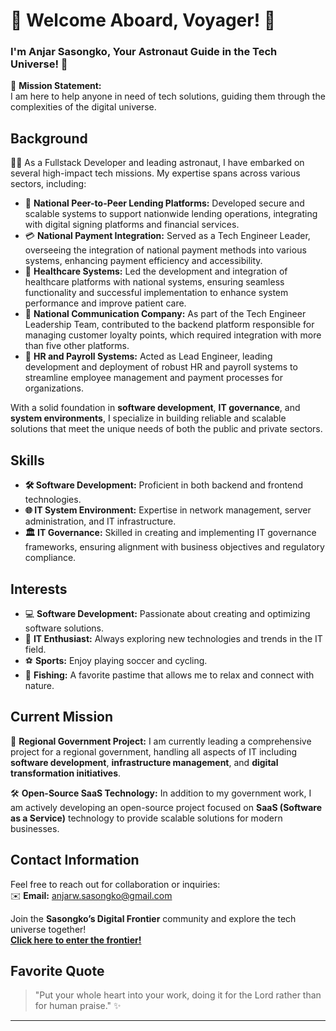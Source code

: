 
# 🌌 Welcome Aboard, Voyager! 🌠  
### I'm Anjar Sasongko, Your Astronaut Guide in the Tech Universe! 🌟

🚀 **Mission Statement:**  
I am here to help anyone in need of tech solutions, guiding them through the complexities of the digital universe.

## Background  
👨‍💻 As a Fullstack Developer and leading astronaut, I have embarked on several high-impact tech missions. My expertise spans across various sectors, including:

- 🏦 **National Peer-to-Peer Lending Platforms:** Developed secure and scalable systems to support nationwide lending operations, integrating with digital signing platforms and financial services.  
- 💳 **National Payment Integration:** Served as a Tech Engineer Leader, overseeing the integration of national payment methods into various systems, enhancing payment efficiency and accessibility.  
- 🏥 **Healthcare Systems:** Led the development and integration of healthcare platforms with national systems, ensuring seamless functionality and successful implementation to enhance system performance and improve patient care.  
- 📡 **National Communication Company:** As part of the Tech Engineer Leadership Team, contributed to the backend platform responsible for managing customer loyalty points, which required integration with more than five other platforms.  
- 👥 **HR and Payroll Systems:** Acted as Lead Engineer, leading development and deployment of robust HR and payroll systems to streamline employee management and payment processes for organizations.

With a solid foundation in **software development**, **IT governance**, and **system environments**, I specialize in building reliable and scalable solutions that meet the unique needs of both the public and private sectors.

## Skills  
- **🛠️ Software Development:** Proficient in both backend and frontend technologies.  
- **🌐 IT System Environment:** Expertise in network management, server administration, and IT infrastructure.  
- **🏛️ IT Governance:** Skilled in creating and implementing IT governance frameworks, ensuring alignment with business objectives and regulatory compliance.

## Interests  
- 💻 **Software Development:** Passionate about creating and optimizing software solutions.  
- 📡 **IT Enthusiast:** Always exploring new technologies and trends in the IT field.  
- ⚽ **Sports:** Enjoy playing soccer and cycling.  
- 🎣 **Fishing:** A favorite pastime that allows me to relax and connect with nature.

## Current Mission  
🌟 **Regional Government Project:** I am currently leading a comprehensive project for a regional government, handling all aspects of IT including **software development**, **infrastructure management**, and **digital transformation initiatives**.

🛠️ **Open-Source SaaS Technology:** In addition to my government work, I am actively developing an open-source project focused on **SaaS (Software as a Service)** technology to provide scalable solutions for modern businesses.

## Contact Information  
Feel free to reach out for collaboration or inquiries:  
✉️ **Email:** [anjarw.sasongko@gmail.com](mailto:anjarw.sasongko@gmail.com)
 
Join the **Sasongko’s Digital Frontier** community and explore the tech universe together!  
[**Click here to enter the frontier!**](https://discord.gg/p3x5R647)

## Favorite Quote  
> "Put your whole heart into your work, doing it for the Lord rather than for human praise." ✨

---
